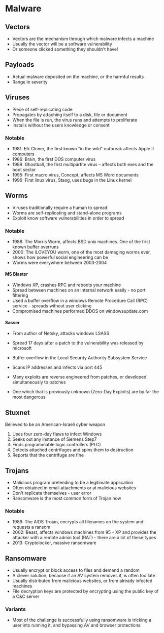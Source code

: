 # Malware

## Vectors
- Vectors are the mechanism through which malware infects a machine
- Usually the vector will be a software vulnerability
- Or someone clicked something they shouldn't have!

## Payloads
- Actual malware deposited on the machine, or the harmful results
- Range in severity
## Viruses
- Piece of self-replicating code
- Propagates by attaching itself to a disk, file or document
- When the file is run, the virus runs and attempts to proliferate
- Installs without the users knowledge or consent

### Notable
- 1981: Elk Cloner, the first known “in the wild” outbreak affects Apple II computers
- 1986: Brain, the first DOS computer virus
- 1989: Ghostball, the first multipartite virus – affects both exes and the boot sector
- 1995: First macro virus, Concept, affects MS Word documents
- 1996: First linux virus, Staog, uses bugs in the Linux kernel

## Worms
- Viruses traditionally require a human to spread
- Worms are self-replicating and stand-alone programs
- Exploit know software vulnerabilities in order to spread

### Notable
- 1988: The Morris Worm, affects BSD unix machines. One of the first known buffer overruns
- 2000: The ILOVEYOU worm, one of the most damaging worms ever, shows how powerful social engineering can be
- Worms were everywhere between 2003-2004

#### MS Blaster
- Windows XP, crashes RPC and reboots your machine
- Spread between machines on an internal network easily - no port filtering
- Used a buffer overflow in a windows Remote Procedure Call (RPC) service - spreads without user clicking
- Compromised machines performed DDOS on windowsupdate.com

#### Sasser
- From author of Netsky, attacks windows LSASS
- Spread 17 days after a patch to the vulnerability was released by microsoft
- Buffer overflow in the Local Security Authority Subsystem Service
- Scans IP addresses and infects via port 445


- Many exploits are reverse engineered from patches, or developed simultaneously to patches
- One which that is previously unknown (Zero-Day Exploits) are by far the most dangerous

## Stuxnet
Believed to be an American-Israeli cyber weapon
1. Uses four zero-day flaws to infect Windows
2. Seeks out any instance of Siemens Step7
3. Finds programmable logic controllers (PLC)
4. Detects attached centrifuges and spins them to destruction
5. Reports that the centrifuge are fine


## Trojans
- Malicious program pretending to be a legitimate application
- Often obtained in email attachments or at malicious websites
- Don't replicate themselves - user error
- Ransomware is the most common form of Trojan now

### Notable
- 1989: The AIDS Trojan, encrypts all filenames on the system and requests a ransom
- 2002: Beast, affects windows machines from 95 – XP and provides the attacker with a remote admin tool (RAT) – there are a lot of these types
- 2013: Cryptolocker, massive ransomware

## Ransomware
- Usually encrypt or block access to files and demand a random
- A clever solution, because if an AV system removes it, is often too late
- Usually distributed from malicious websites, or from already infected machines
- File decryption keys are protected by encrypting using the public key of a C&C server

### Variants
- Most of the challenge is successfully using ransomware is tricking a user into running it, and bypassing AV and browser protections